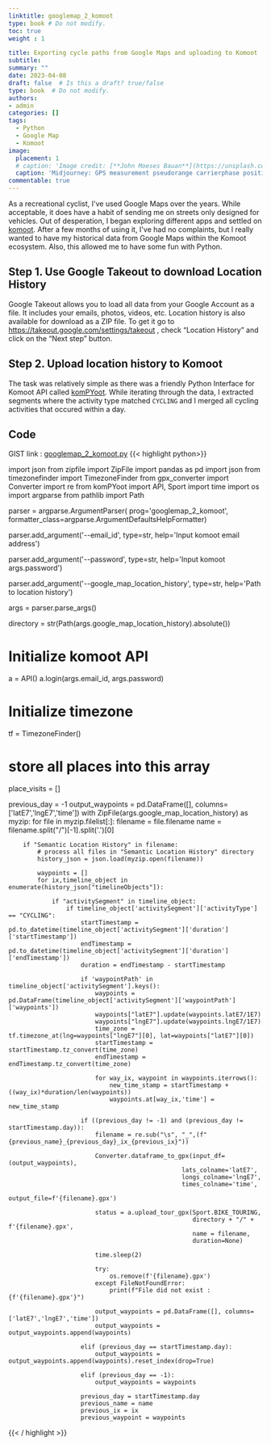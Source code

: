 ```yaml
---
linktitle: googlemap_2_komoot
type: book # Do not modify.
toc: true
weight : 1

title: Exporting cycle paths from Google Maps and uploading to Komoot
subtitle:
summary: ""
date: 2023-04-08
draft: false  # Is this a draft? true/false
type: book  # Do not modify.
authors:
- admin
categories: []
tags:
  - Python
  - Google Map
  - Komoot
image:
  placement: 1
  # caption: 'Image credit: [**John Moeses Bauan**](https://unsplash.com/photos/OGZtQF8iC0g)'
  caption: 'Midjourney: GPS measurement pseudorange carrierphase position'
commentable: true
---
```


As a recreational cyclist, I've used Google Maps over the years. While acceptable, it does have a habit of sending me on streets only designed for vehicles. Out of desperation, I began exploring different apps and settled on [komoot](https://www.komoot.com/user/3259828117697). After a few months of using it, I've had no complaints, but I really wanted to have my historical data from Google Maps within the Komoot ecosystem. Also, this allowed me to have some fun with Python.

## Step 1. Use Google Takeout to download Location History

Google Takeout allows you to load all data from your Google Account as a file. It includes your emails, photos, videos, etc. Location history is also available for download as a ZIP file.
To get it go to https://takeout.google.com/settings/takeout , check “Location History” and click on the “Next step” button.

## Step 2. Upload location history to Komoot

The task was relatively simple as there was a friendly Python Interface for Komoot API called [komPYoot](https://pypi.org/project/komPYoot/1.0.0/). While iterating through the data, I extracted segments where the activity type matched `CYCLING` and I merged all cycling activities that occured within a day.

## Code

GIST link : [googlemap_2_komoot.py](https://gist.github.com/garrettseepersad/d8d5cfebff7371985eb4f0e32f2de35c)
{{< highlight python>}}

import json
from zipfile import ZipFile
import pandas as pd
import json
from timezonefinder import TimezoneFinder
from gpx_converter import Converter
import re
from komPYoot import API, Sport
import time
import os
import argparse
from pathlib import Path

parser  = argparse.ArgumentParser(
    prog='googlemap_2_komoot',
    formatter_class=argparse.ArgumentDefaultsHelpFormatter)

parser.add_argument('--email_id',
                    type=str,
                    help='Input komoot email address')

parser.add_argument('--password',
                    type=str,
                    help='Input komoot args.password')

parser.add_argument('--google_map_location_history',
                    type=str,
                    help='Path to location history')

args = parser.parse_args()

directory = str(Path(args.google_map_location_history).absolute())

# Initialize komoot API
a = API()
a.login(args.email_id, args.password)

# Initialize timezone
tf = TimezoneFinder()

# store all places into this array
place_visits = []

previous_day = -1
output_waypoints = pd.DataFrame([], columns=['latE7','lngE7','time'])
with ZipFile(args.google_map_location_history) as myzip:
    for file in myzip.filelist[:]:
        filename = file.filename
        name = filename.split("/")[-1].split('.')[0]

        if "Semantic Location History" in filename:
            # process all files in "Semantic Location History" directory
            history_json = json.load(myzip.open(filename))

            waypoints = []
            for ix,timeline_object in enumerate(history_json["timelineObjects"]):

                if "activitySegment" in timeline_object:
                    if timeline_object['activitySegment']['activityType'] == "CYCLING":
                        startTimestamp = pd.to_datetime(timeline_object['activitySegment']['duration']['startTimestamp'])
                        endTimestamp = pd.to_datetime(timeline_object['activitySegment']['duration']['endTimestamp'])
                        duration = endTimestamp - startTimestamp

                        if 'waypointPath' in timeline_object['activitySegment'].keys():
                            waypoints = pd.DataFrame(timeline_object['activitySegment']['waypointPath']['waypoints'])
                            waypoints["latE7"].update(waypoints.latE7/1E7)
                            waypoints["lngE7"].update(waypoints.lngE7/1E7)
                            time_zone = tf.timezone_at(lng=waypoints["lngE7"][0], lat=waypoints["latE7"][0])
                            startTimestamp = startTimestamp.tz_convert(time_zone)
                            endTimestamp = endTimestamp.tz_convert(time_zone)

                            for way_ix, waypoint in waypoints.iterrows():
                                new_time_stamp = startTimestamp + ((way_ix)*duration/len(waypoints))
                                waypoints.at[way_ix,'time'] = new_time_stamp

                        if ((previous_day != -1) and (previous_day != startTimestamp.day)):
                            filename = re.sub("\s", "_",(f"{previous_name}_{previous_day}_ix_{previous_ix}"))

                            Converter.dataframe_to_gpx(input_df=(output_waypoints),
                                                    lats_colname='latE7',
                                                    longs_colname='lngE7',
                                                    times_colname='time',
                                                    output_file=f'{filename}.gpx')

                            status = a.upload_tour_gpx(Sport.BIKE_TOURING,
                                                       directory + "/" + f'{filename}.gpx',
                                                       name = filename,
                                                       duration=None)

                            time.sleep(2)

                            try:
                                os.remove(f'{filename}.gpx')
                            except FileNotFoundError:
                                print(f"File did not exist : {f'{filename}.gpx'}")

                            output_waypoints = pd.DataFrame([], columns=['latE7','lngE7','time'])
                            output_waypoints = output_waypoints.append(waypoints)

                        elif (previous_day == startTimestamp.day):
                            output_waypoints = output_waypoints.append(waypoints).reset_index(drop=True)

                        elif (previous_day == -1):
                            output_waypoints = waypoints

                        previous_day = startTimestamp.day
                        previous_name = name
                        previous_ix = ix
                        previous_waypoint = waypoints

{{< / highlight >}}
